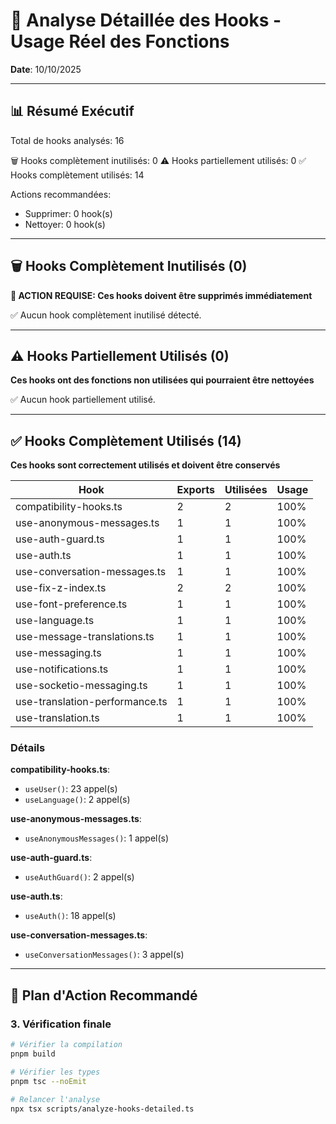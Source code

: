 # 🔬 Analyse Détaillée des Hooks - Usage Réel des Fonctions

**Date**: 10/10/2025

---

## 📊 Résumé Exécutif

Total de hooks analysés: 16

🗑️  Hooks complètement inutilisés: 0
⚠️  Hooks partiellement utilisés: 0
✅ Hooks complètement utilisés: 14

Actions recommandées:
- Supprimer: 0 hook(s)
- Nettoyer: 0 hook(s)

---

## 🗑️ Hooks Complètement Inutilisés (0)

**🚨 ACTION REQUISE: Ces hooks doivent être supprimés immédiatement**

✅ Aucun hook complètement inutilisé détecté.

---

## ⚠️ Hooks Partiellement Utilisés (0)

**Ces hooks ont des fonctions non utilisées qui pourraient être nettoyées**

✅ Aucun hook partiellement utilisé.

---

## ✅ Hooks Complètement Utilisés (14)

**Ces hooks sont correctement utilisés et doivent être conservés**

| Hook | Exports | Utilisées | Usage |
|------|---------|-----------|-------|
| compatibility-hooks.ts | 2 | 2 | 100% |
| use-anonymous-messages.ts | 1 | 1 | 100% |
| use-auth-guard.ts | 1 | 1 | 100% |
| use-auth.ts | 1 | 1 | 100% |
| use-conversation-messages.ts | 1 | 1 | 100% |
| use-fix-z-index.ts | 2 | 2 | 100% |
| use-font-preference.ts | 1 | 1 | 100% |
| use-language.ts | 1 | 1 | 100% |
| use-message-translations.ts | 1 | 1 | 100% |
| use-messaging.ts | 1 | 1 | 100% |
| use-notifications.ts | 1 | 1 | 100% |
| use-socketio-messaging.ts | 1 | 1 | 100% |
| use-translation-performance.ts | 1 | 1 | 100% |
| use-translation.ts | 1 | 1 | 100% |

### Détails

**compatibility-hooks.ts**:
- `useUser()`: 23 appel(s)
- `useLanguage()`: 2 appel(s)

**use-anonymous-messages.ts**:
- `useAnonymousMessages()`: 1 appel(s)

**use-auth-guard.ts**:
- `useAuthGuard()`: 2 appel(s)

**use-auth.ts**:
- `useAuth()`: 18 appel(s)

**use-conversation-messages.ts**:
- `useConversationMessages()`: 3 appel(s)

---

## 🎯 Plan d'Action Recommandé

### 3. Vérification finale

```bash
# Vérifier la compilation
pnpm build

# Vérifier les types
pnpm tsc --noEmit

# Relancer l'analyse
npx tsx scripts/analyze-hooks-detailed.ts
```

